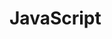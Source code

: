 <!-- JavaScript.md --- 
;; 
;; Description: 
;; Author: Hongyi Wu(吴鸿毅)
;; Email: wuhongyi@qq.com 
;; Created: 六 6月 22 21:56:49 2019 (+0800)
;; Last-Updated: 六 6月 22 21:56:59 2019 (+0800)
;;           By: Hongyi Wu(吴鸿毅)
;;     Update #: 1
;; URL: http://wuhongyi.cn -->

# JavaScript




<!-- JavaScript.md ends here -->
